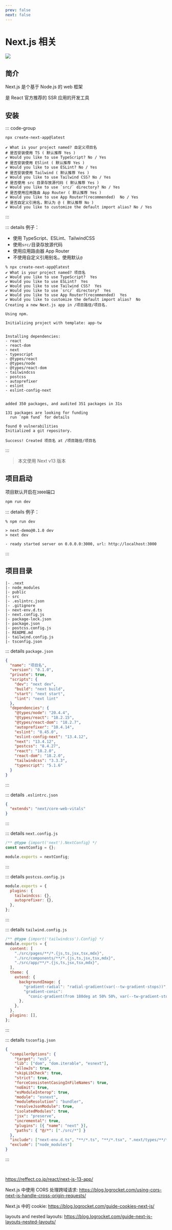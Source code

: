 ```yaml
---
prev: false
next: false
---
```


# Next.js 相关

![](/images/next-js.webp)

## 简介

Next.js 是个基于 Node.js 的 web 框架

是 React 官方推荐的 SSR 应用的开发工具

## 安装

::: code-group

```shell [命令]
npx create-next-app@latest
```

```shell [安装配置选项]
✔ What is your project named? 自定义项目名
# 是否安装使用 TS ( 默认推荐 Yes )
✔ Would you like to use TypeScript? No / Yes
# 是否安装使用 ESlint ( 默认推荐 Yes )
✔ Would you like to use ESLint? No / Yes
# 是否安装使用 Tailwind ( 默认推荐 Yes )
✔ Would you like to use Tailwind CSS? No / Yes
# 是否使用 src 目录存放源代码 ( 默认推荐 Yes )
✔ Would you like to use `src/` directory? No / Yes
# 是否使用应用路由 App Router ( 默认推荐 Yes )
✔ Would you like to use App Router?(recommended)  No / Yes
# 是否自定义引用名，默认为 @ ( 默认推荐 No )
✔ Would you like to customize the default import alias? No / Yes
```

:::

::: details 例子：

- 使用 TypeScript、ESLint、TailwindCSS
- 使用`src/`目录存放源代码
- 使用应用路由器 App Router
- 不使用自定义引用别名，使用默认`@`

```shell{1-8}
% npx create-next-app@latest
✔ What is your project named? 项目名
✔ Would you like to use TypeScript?  Yes
✔ Would you like to use ESLint?  Yes
✔ Would you like to use Tailwind CSS?  Yes
✔ Would you like to use `src/` directory?  Yes
✔ Would you like to use App Router?(recommended)  Yes
✔ Would you like to customize the default import alias?  No
Creating a new Next.js app in /项目路径/项目名.

Using npm.

Initializing project with template: app-tw


Installing dependencies:
- react
- react-dom
- next
- typescript
- @types/react
- @types/node
- @types/react-dom
- tailwindcss
- postcss
- autoprefixer
- eslint
- eslint-config-next


added 350 packages, and audited 351 packages in 31s

131 packages are looking for funding
  run `npm fund` for details

found 0 vulnerabilities
Initialized a git repository.

Success! Created 项目名 at /项目路径/项目名
```

:::

> 本文使用 Next v13 版本

## 项目启动

项目默认开启在`3000`端口

```shell
npm run dev
```

::: details 例子：

```shell{1}
% npm run dev

> next-demo@0.1.0 dev
> next dev

- ready started server on 0.0.0.0:3000, url: http://localhost:3000
```

:::

## 项目目录

```shell
|- .next
|- node_modules
|- public
|- src
|- .eslintrc.json
|- .gitignore
|- next-env.d.ts
|- next.config.js
|- package-lock.json
|- package.json
|- postcss.config.js
|- README.md
|- tailwind.config.js
|- tsconfig.json
```

::: details `package.json`

```json
{
  "name": "项目名",
  "version": "0.1.0",
  "private": true,
  "scripts": {
    "dev": "next dev",
    "build": "next build",
    "start": "next start",
    "lint": "next lint"
  },
  "dependencies": {
    "@types/node": "20.4.4",
    "@types/react": "18.2.15",
    "@types/react-dom": "18.2.7",
    "autoprefixer": "10.4.14",
    "eslint": "8.45.0",
    "eslint-config-next": "13.4.12",
    "next": "13.4.12",
    "postcss": "8.4.27",
    "react": "18.2.0",
    "react-dom": "18.2.0",
    "tailwindcss": "3.3.3",
    "typescript": "5.1.6"
  }
}
```

:::

::: details `.eslintrc.json`

```json
{
  "extends": "next/core-web-vitals"
}
```

:::

::: details `next.config.js`

```js
/** @type {import('next').NextConfig} */
const nextConfig = {};

module.exports = nextConfig;
```

:::

::: details `postcss.config.js`

```js
module.exports = {
  plugins: {
    tailwindcss: {},
    autoprefixer: {},
  },
};
```

:::

::: details `tailwind.config.js`

```js
/** @type {import('tailwindcss').Config} */
module.exports = {
  content: [
    "./src/pages/**/*.{js,ts,jsx,tsx,mdx}",
    "./src/components/**/*.{js,ts,jsx,tsx,mdx}",
    "./src/app/**/*.{js,ts,jsx,tsx,mdx}",
  ],
  theme: {
    extend: {
      backgroundImage: {
        "gradient-radial": "radial-gradient(var(--tw-gradient-stops))",
        "gradient-conic":
          "conic-gradient(from 180deg at 50% 50%, var(--tw-gradient-stops))",
      },
    },
  },
  plugins: [],
};
```

:::

::: details `tsconfig.json`

```json
{
  "compilerOptions": {
    "target": "es5",
    "lib": ["dom", "dom.iterable", "esnext"],
    "allowJs": true,
    "skipLibCheck": true,
    "strict": true,
    "forceConsistentCasingInFileNames": true,
    "noEmit": true,
    "esModuleInterop": true,
    "module": "esnext",
    "moduleResolution": "bundler",
    "resolveJsonModule": true,
    "isolatedModules": true,
    "jsx": "preserve",
    "incremental": true,
    "plugins": [{ "name": "next" }],
    "paths": { "@/*": ["./src/*"] }
  },
  "include": ["next-env.d.ts", "**/*.ts", "**/*.tsx", ".next/types/**/*.ts"],
  "exclude": ["node_modules"]
}
```

:::

<br/>

https://reffect.co.jp/react/next-js-13-app/

Next.js 中使用 CORS 处理跨域请求:
https://blog.logrocket.com/using-cors-next-js-handle-cross-origin-requests/

Next.js 中的 cookie:
https://blog.logrocket.com/guide-cookies-next-js/

layouts and nested layouts:
https://blog.logrocket.com/guide-next-js-layouts-nested-layouts/
